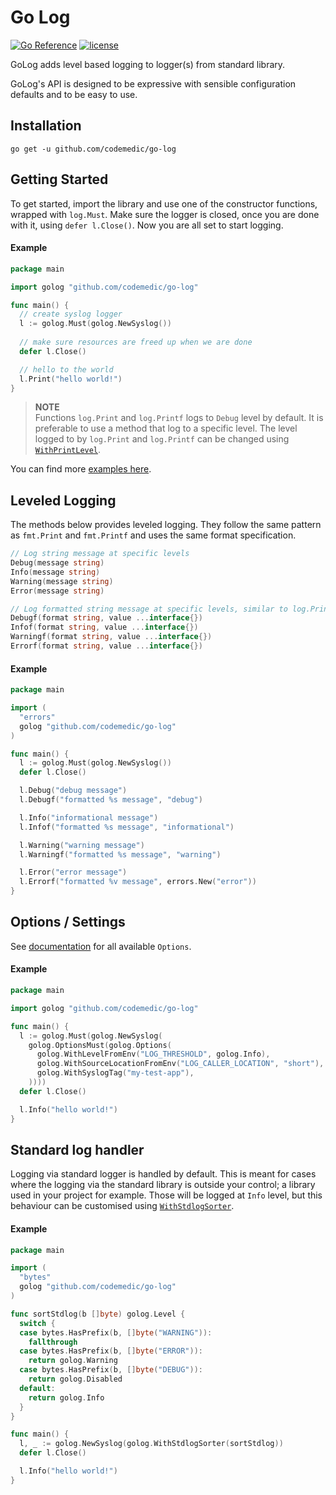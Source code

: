 # Go Log

[![Go Reference](https://pkg.go.dev/badge/github.com/codemedic/go-log.svg)](https://pkg.go.dev/github.com/codemedic/go-log)
[![license](https://img.shields.io/github/license/codemedic/go-log?style=flat)](https://raw.githubusercontent.com/codemedic/go-log/master/LICENSE)

GoLog adds level based logging to logger(s) from standard library.

GoLog's API is designed to be expressive with sensible configuration defaults and to be easy to use.

## Installation

    go get -u github.com/codemedic/go-log

## Getting Started

To get started, import the library and use one of the constructor functions, wrapped with `log.Must`. Make sure the
logger is closed, once you are done with it, using `defer l.Close()`. Now you are all set to start logging.

#### Example

```go
package main

import golog "github.com/codemedic/go-log"

func main() {
  // create syslog logger
  l := golog.Must(golog.NewSyslog())
  
  // make sure resources are freed up when we are done
  defer l.Close()

  // hello to the world
  l.Print("hello world!")
}
```

> **NOTE**<br/>
> Functions `log.Print` and `log.Printf` logs to `Debug` level by default. It is preferable to use a method that log to
> a specific level. The level logged to by `log.Print` and `log.Printf` can be changed using [`WithPrintLevel`](https://pkg.go.dev/github.com/codemedic/go-log#WithPrintLevel).

You can find more [examples here](https://pkg.go.dev/github.com/codemedic/go-log#pkg-examples).

## Leveled Logging

The methods below provides leveled logging. They follow the same pattern as `fmt.Print` and `fmt.Printf` and uses the
same format specification.

```go
// Log string message at specific levels
Debug(message string)
Info(message string)
Warning(message string)
Error(message string)

// Log formatted string message at specific levels, similar to log.Printf from standard library
Debugf(format string, value ...interface{})
Infof(format string, value ...interface{})
Warningf(format string, value ...interface{})
Errorf(format string, value ...interface{})
```

#### Example

```go
package main

import (
  "errors"
  golog "github.com/codemedic/go-log"
)

func main() {
  l := golog.Must(golog.NewSyslog())
  defer l.Close()

  l.Debug("debug message")
  l.Debugf("formatted %s message", "debug")

  l.Info("informational message")
  l.Infof("formatted %s message", "informational")

  l.Warning("warning message")
  l.Warningf("formatted %s message", "warning")

  l.Error("error message")
  l.Errorf("formatted %v message", errors.New("error"))
}
```

## Options / Settings

See [documentation](https://pkg.go.dev/github.com/codemedic/go-log#Option) for all available `Options`.

#### Example

```go
package main

import golog "github.com/codemedic/go-log"

func main() {
  l := golog.Must(golog.NewSyslog(
    golog.OptionsMust(golog.Options(
      golog.WithLevelFromEnv("LOG_THRESHOLD", golog.Info),
      golog.WithSourceLocationFromEnv("LOG_CALLER_LOCATION", "short"),
      golog.WithSyslogTag("my-test-app"),
    ))))
  defer l.Close()

  l.Info("hello world!")
}
```

## Standard log handler

Logging via standard logger is handled by default. This is meant for cases where the logging via the standard library is
outside your control; a library used in your project for example. Those will be logged at `Info` level, but this
behaviour can be customised using [`WithStdlogSorter`](https://pkg.go.dev/github.com/codemedic/go-log#WithStdlogSorter).

#### Example

```go
package main

import (
  "bytes"
  golog "github.com/codemedic/go-log"
)

func sortStdlog(b []byte) golog.Level {
  switch {
  case bytes.HasPrefix(b, []byte("WARNING")):
    fallthrough
  case bytes.HasPrefix(b, []byte("ERROR")):
    return golog.Warning
  case bytes.HasPrefix(b, []byte("DEBUG")):
    return golog.Disabled
  default:
    return golog.Info
  }
}

func main() {
  l, _ := golog.NewSyslog(golog.WithStdlogSorter(sortStdlog))
  defer l.Close()

  l.Info("hello world!")
}
```